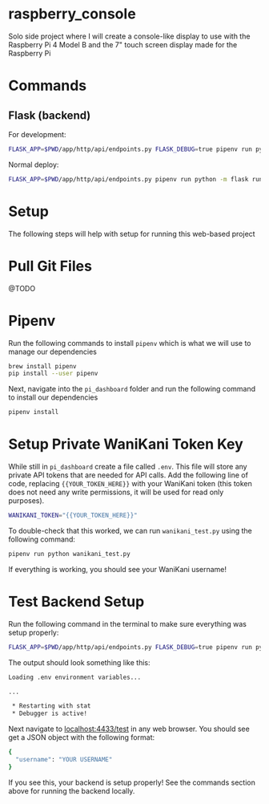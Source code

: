 # raspberry_console

Solo side project where I will create a console-like display to use with the Raspberry Pi 4 Model B and the 7" touch screen display made for the Raspberry Pi

# Commands

## Flask (backend)

For development:

```sh
FLASK_APP=$PWD/app/http/api/endpoints.py FLASK_DEBUG=true pipenv run python -m flask run --port 4433
```

Normal deploy:

```sh
FLASK_APP=$PWD/app/http/api/endpoints.py pipenv run python -m flask run --port 4433
```

# Setup

The following steps will help with setup for running this web-based project

# Pull Git Files

@TODO

# Pipenv

Run the following commands to install ```pipenv``` which is what we will use to manage our dependencies

```sh
brew install pipenv  
pip install --user pipenv
```

Next, navigate into the ```pi_dashboard``` folder and run the following command to install our dependencies
```sh
pipenv install
```

# Setup Private WaniKani Token Key

While still in ```pi_dashboard``` create a file called ```.env```. This file will store any private API tokens that are needed for API calls. Add the following line of code, replacing ```{{YOUR_TOKEN_HERE}}``` with your WaniKani token (this token does not need any write permissions, it will be used for read only purposes).

```sh
WANIKANI_TOKEN="{{YOUR_TOKEN_HERE}}"
```

To double-check that this worked, we can run ```wanikani_test.py``` using the following command:

```sh
pipenv run python wanikani_test.py
```

If everything is working, you should see your WaniKani username!

# Test Backend Setup

Run the following command in the terminal to make sure everything was setup properly:

```sh
FLASK_APP=$PWD/app/http/api/endpoints.py FLASK_DEBUG=true pipenv run python -m flask run --port 4433
```

The output should look something like this:

```sh
Loading .env environment variables...

...

 * Restarting with stat
 * Debugger is active!
```

Next navigate to [localhost:4433/test](localhost:4433/test) in any web browser. You should see get a JSON object with the following format:

```sh
{
  "username": "YOUR USERNAME"
}
```

If you see this, your backend is setup properly! See the commands section above for running the backend locally.
